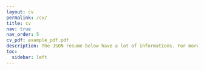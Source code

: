 ```yaml
---
layout: cv
permalink: /cv/
title: cv
nav: true
nav_order: 5
cv_pdf: example_pdf.pdf
description: The JSON resume below have a lot of informations. For more concise informations, see the PDF.
toc:
  sidebar: left
---
```

